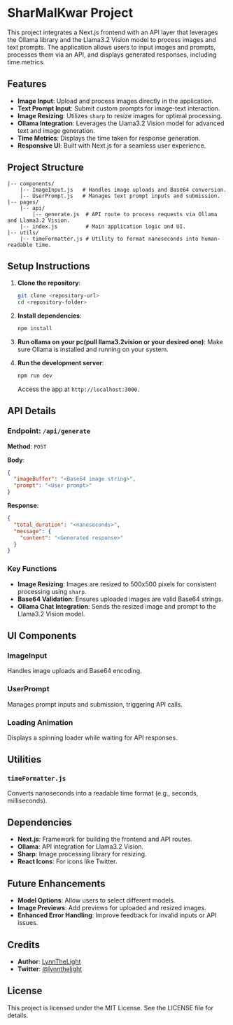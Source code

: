 # SharMalKwar Project

This project integrates a Next.js frontend with an API layer that leverages the Ollama library and the Llama3.2 Vision model to process images and text prompts. The application allows users to input images and prompts, processes them via an API, and displays generated responses, including time metrics.

## Features

- **Image Input**: Upload and process images directly in the application.
- **Text Prompt Input**: Submit custom prompts for image-text interaction.
- **Image Resizing**: Utilizes `sharp` to resize images for optimal processing.
- **Ollama Integration**: Leverages the Llama3.2 Vision model for advanced text and image generation.
- **Time Metrics**: Displays the time taken for response generation.
- **Responsive UI**: Built with Next.js for a seamless user experience.

## Project Structure

```
|-- components/
    |-- ImageInput.js   # Handles image uploads and Base64 conversion.
    |-- UserPrompt.js   # Manages text prompt inputs and submission.
|-- pages/
    |-- api/
        |-- generate.js  # API route to process requests via Ollama and Llama3.2 Vision.
    |-- index.js         # Main application logic and UI.
|-- utils/
    |-- timeFormatter.js # Utility to format nanoseconds into human-readable time.
```

## Setup Instructions

1. **Clone the repository**:
   ```bash
   git clone <repository-url>
   cd <repository-folder>
   ```

2. **Install dependencies**:
   ```bash
   npm install
   ```

3. **Run ollama on your pc(pull llama3.2vision or your desired one)**:
   Make sure Ollama is installed and running on your system.

4. **Run the development server**:
   ```bash
   npm run dev
   ```
   Access the app at `http://localhost:3000`.

## API Details

### Endpoint: `/api/generate`

**Method**: `POST`

**Body**:
```json
{
  "imageBuffer": "<Base64 image string>",
  "prompt": "<User prompt>"
}
```

**Response**:
```json
{
  "total_duration": "<nanoseconds>",
  "message": {
    "content": "<Generated response>"
  }
}
```

### Key Functions

- **Image Resizing**: Images are resized to 500x500 pixels for consistent processing using `sharp`.
- **Base64 Validation**: Ensures uploaded images are valid Base64 strings.
- **Ollama Chat Integration**: Sends the resized image and prompt to the Llama3.2 Vision model.

## UI Components

### ImageInput
Handles image uploads and Base64 encoding.

### UserPrompt
Manages prompt inputs and submission, triggering API calls.

### Loading Animation
Displays a spinning loader while waiting for API responses.

## Utilities

### `timeFormatter.js`
Converts nanoseconds into a readable time format (e.g., seconds, milliseconds).

## Dependencies

- **Next.js**: Framework for building the frontend and API routes.
- **Ollama**: API integration for Llama3.2 Vision.
- **Sharp**: Image processing library for resizing.
- **React Icons**: For icons like Twitter.

## Future Enhancements

- **Model Options**: Allow users to select different models.
- **Image Previews**: Add previews for uploaded and resized images.
- **Enhanced Error Handling**: Improve feedback for invalid inputs or API issues.

## Credits

- **Author**: [LynnTheLight](https://github.com/lynnmeanslight)
- **Twitter**: [@lynnthelight](https://x.com/lynnthelight)

## License

This project is licensed under the MIT License. See the LICENSE file for details.

